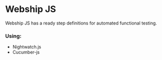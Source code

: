# Webship JS

Webship JS has a ready step definitions for automated functional testing.

### Using:
* Nightwatch.js
* Cucumber-js
